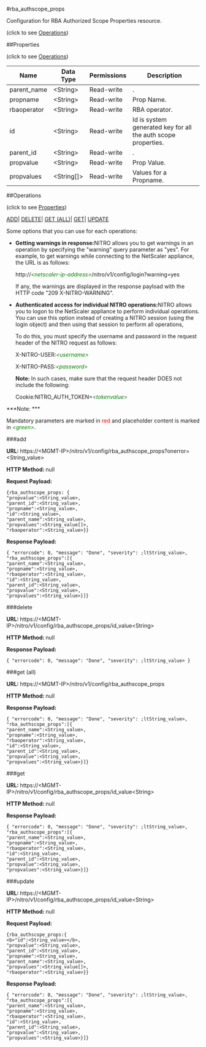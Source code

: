 #rba_authscope_props



Configuration for RBA Authorized Scope Properties resource.

<span>(click to see [Operations](#operations))</span>



##Properties 

<span>(click to see [Operations](#operations))</span>





<table><thead><tr><th>Name</th><th>Data Type</th><th>Permissions</th><th>Description</th></tr></thead><tbody><tr><td>parent_name</td><td>&lt;String></td><td>Read-write</td><td>.</td></tr><tr><td>propname</td><td>&lt;String></td><td>Read-write</td><td>Prop Name.</td></tr><tr><td>rbaoperator</td><td>&lt;String></td><td>Read-write</td><td>RBA operator.</td></tr><tr><td>id</td><td>&lt;String></td><td>Read-write</td><td>Id is system generated key for all the auth scope properties.</td></tr><tr><td>parent_id</td><td>&lt;String></td><td>Read-write</td><td>.</td></tr><tr><td>propvalue</td><td>&lt;String></td><td>Read-write</td><td>Prop Value.</td></tr><tr><td>propvalues</td><td>&lt;String[]></td><td>Read-write</td><td>Values for a Propname.</td></tr></tbody></table>

##Operations 

<span>(click to see [Properties](#properties))</span>





[ADD](#add)| [DELETE](#delete)| [GET (ALL)](#get-all)| [GET](#get)| [UPDATE](#update)





Some options that you can use for each operations:

<ul><li><p><b>Getting warnings in response:</b>NITRO allows you to get warnings in an operation by specifying the "warning" query parameter as "yes". For example, to get warnings while connecting to the NetScaler appliance, the URL is as follows:</p><p>http://<span style="color:green;font-style:italic;">&lt;netscaler-ip-address&gt;</span>/nitro/v1/config/login?warning=yes</p><p>If any, the warnings are displayed in the response payload with the HTTP code "209 X-NITRO-WARNING".</p></li><li><p><b>Authenticated access for individual NITRO operations:</b>NITRO allows you to logon to the NetScaler appliance to perform individual operations. You can use this option instead of creating a NITRO session (using the login object) and then using that session to perform all operations,</p><p>To do this, you must specify the username and password in the request header of the NITRO request as follows:</p><p>X-NITRO-USER:<span style="color:green;font-style:italic;">&lt;username&gt;</span></p><p>X-NITRO-PASS:<span style="color:green;font-style:italic;">&lt;password&gt;</span></p><p><b>Note: </b>In such cases, make sure that the request header DOES not include the following:</p><p>Cookie:NITRO_AUTH_TOKEN=<span style="color:green;font-style:italic;">&lt;tokenvalue&gt;</span></p></li></ul>







***Note: *** 

Mandatory parameters are marked in <span style="color:#FF0000;">red</span> and placeholder content is marked in <span style="color:green;font-style:italic">&lt;green&gt;</span>.



###add







<b>URL: </b>https://&lt;MGMT-IP&gt;/nitro/v1/config/rba_authscope_props?onerror=&lt;String_value&gt;

<b>HTTP Method: </b>null

<b>Request Payload: </b>
```
{rba_authscope_props: {
"propvalue":<String_value>,
"parent_id":<String_value>,
"propname":<String_value>,
"id":<String_value>,
"parent_name":<String_value>,
"propvalues":<String_value[]>,
"rbaoperator":<String_value>}}
```

<b>Response Payload: </b>
```
{ "errorcode": 0, "message": "Done", "severity": ;ltString_value>, "rba_authscope_props":[{
"parent_name":<String_value>,
"propname":<String_value>,
"rbaoperator":<String_value>,
"id":<String_value>,
"parent_id":<String_value>,
"propvalue":<String_value>,
"propvalues":<String_value>}]}
```







###delete







<b>URL: </b>https://&lt;MGMT-IP&gt;/nitro/v1/config/rba_authscope_props/id_value&lt;String&gt;

<b>HTTP Method: </b>null

<b>Response Payload: </b>
```
{ "errorcode": 0, "message": "Done", "severity": ;ltString_value> }
```







###get (all)







<b>URL: </b>https://&lt;MGMT-IP&gt;/nitro/v1/config/rba_authscope_props

<b>HTTP Method: </b>null

<b>Response Payload: </b>
```
{ "errorcode": 0, "message": "Done", "severity": ;ltString_value>, "rba_authscope_props":[{
"parent_name":<String_value>,
"propname":<String_value>,
"rbaoperator":<String_value>,
"id":<String_value>,
"parent_id":<String_value>,
"propvalue":<String_value>,
"propvalues":<String_value>}]}
```







###get







<b>URL: </b>https://&lt;MGMT-IP&gt;/nitro/v1/config/rba_authscope_props/id_value&lt;String&gt;

<b>HTTP Method: </b>null

<b>Response Payload: </b>
```
{ "errorcode": 0, "message": "Done", "severity": ;ltString_value>, "rba_authscope_props":[{
"parent_name":<String_value>,
"propname":<String_value>,
"rbaoperator":<String_value>,
"id":<String_value>,
"parent_id":<String_value>,
"propvalue":<String_value>,
"propvalues":<String_value>}]}
```







###update







<b>URL: </b>https://&lt;MGMT-IP&gt;/nitro/v1/config/rba_authscope_props/id_value&lt;String&gt;

<b>HTTP Method: </b>null

<b>Request Payload: </b>
```
{rba_authscope_props:{
<b>"id":<String_value></b>,
"propvalue":<String_value>,
"parent_id":<String_value>,
"propname":<String_value>,
"parent_name":<String_value>,
"propvalues":<String_value[]>,
"rbaoperator":<String_value>}}
```

<b>Response Payload: </b>
```
{ "errorcode": 0, "message": "Done", "severity": ;ltString_value>, "rba_authscope_props":[{
"parent_name":<String_value>,
"propname":<String_value>,
"rbaoperator":<String_value>,
"id":<String_value>,
"parent_id":<String_value>,
"propvalue":<String_value>,
"propvalues":<String_value>}]}
```







